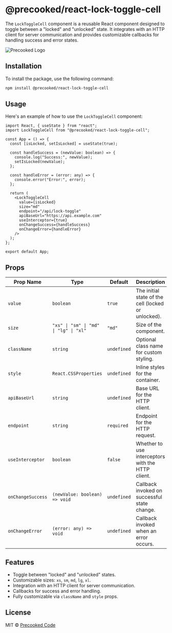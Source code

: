 
# @precooked/react-lock-toggle-cell

The `LockToggleCell` component is a reusable React component designed to toggle between a "locked" and "unlocked" state. It integrates with an HTTP client for server communication and provides customizable callbacks for handling success and error states.

![Precooked Logo](https://precookedcode.com/assets/logos/logo-horizontal-dark.svg)

## Installation

To install the package, use the following command:

```bash
npm install @precooked/react-lock-toggle-cell
```

## Usage

Here's an example of how to use the `LockToggleCell` component:

```tsx
import React, { useState } from "react";
import LockToggleCell from "@precooked/react-lock-toggle-cell";

const App = () => {
  const [isLocked, setIsLocked] = useState(true);

  const handleSuccess = (newValue: boolean) => {
    console.log("Success:", newValue);
    setIsLocked(newValue);
  };

  const handleError = (error: any) => {
    console.error("Error:", error);
  };

  return (
    <LockToggleCell
      value={isLocked}
      size="md"
      endpoint="/api/lock-toggle"
      apiBaseUrl="https://api.example.com"
      useInterceptor={true}
      onChangeSuccess={handleSuccess}
      onChangeError={handleError}
    />
  );
};

export default App;
```

## Props

| Prop Name         | Type                                  | Default  | Description                                                      |
|--------------------|---------------------------------------|----------|------------------------------------------------------------------|
| `value`           | `boolean`                            | `true`   | The initial state of the cell (locked or unlocked).              |
| `size`            | `"xs" \| "sm" \| "md" \| "lg" \| "xl"` | `"md"`   | Size of the component.                                           |
| `className`       | `string`                              | `undefined` | Optional class name for custom styling.                          |
| `style`           | `React.CSSProperties`                | `undefined` | Inline styles for the container.                                |
| `apiBaseUrl`      | `string`                              | `undefined` | Base URL for the HTTP client.                                    |
| `endpoint`        | `string`                              | `required` | Endpoint for the HTTP request.                                   |
| `useInterceptor`  | `boolean`                            | `false`  | Whether to use interceptors with the HTTP client.                |
| `onChangeSuccess` | `(newValue: boolean) => void`        | `undefined` | Callback invoked on successful state change.                    |
| `onChangeError`   | `(error: any) => void`               | `undefined` | Callback invoked when an error occurs.                          |

## Features

- Toggle between "locked" and "unlocked" states.
- Customizable sizes: `xs`, `sm`, `md`, `lg`, `xl`.
- Integration with an HTTP client for server communication.
- Callbacks for success and error handling.
- Fully customizable via `className` and `style` props.

## License

MIT © [Precooked Code](https://precookedcode.com)
